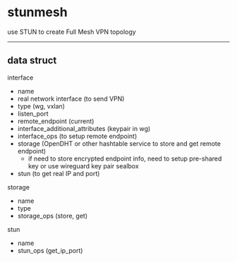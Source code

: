 # stunmesh
use STUN to create Full Mesh VPN topology

---

## data struct

interface
- name
- real network interface (to send VPN)
- type (wg, vxlan)
- listen_port
- remote_endpoint (current)
- interface_additional_attributes (keypair in wg)
- interface_ops (to setup remote endpoint)
- storage (OpenDHT or other hashtable service to store and get remote endpoint)
    - if need to store encrypted endpoint info, need to setup pre-shared key or use wireguard key pair sealbox
- stun (to get real IP and port)

storage
- name
- type
- storage_ops (store, get)

stun
- name
- stun_ops (get_ip_port)
